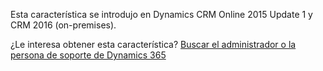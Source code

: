 Esta característica se introdujo en Dynamics CRM Online 2015 Update 1 y CRM 2016 (on-premises).  
  
 ¿Le interesa obtener esta característica? [Buscar el administrador o la persona de soporte de Dynamics 365](../basics/find-administrator-support.md)